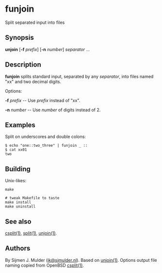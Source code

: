 # funjoin

Split separated input into files

## Synopsis

**unjoin** [**-f** _prefix_] [**-n** _number_] _separator_ ...

## Description

**funjoin** splits standard input, separated by any _separator_, into files
named "xx" and two decimal digits.

Options:

**-f** _prefix_ -- Use _prefix_ instead of "xx".

**-n** _number_ -- Use _number_ of digits instead of 2.

## Examples

Split on underscores and double colons:

    $ echo "one::two_three" | funjoin _ ::
    $ cat xx01
    two

## Building

Unix-likes:

    make

    # tweak Makefile to taste
    make install
    make uninstall

## See also

[csplit(1)](https://man.openbsd.org/csplit.1),
[split(1)](https://man.openbsd.org/split.1),
[unjoin(1)](https://github.com/sjmulder/unjoin).

## Authors

By Sijmen J. Mulder (<ik@sjmulder.nl>).
Based on [unjoin(1)](https://github.com/sjmulder/unjoin).
Options output file naming copied from OpenBSD
[csplit(1)](https://man.openbsd.org/csplit.1).
